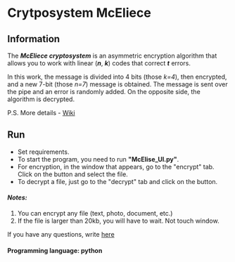 # Сrytposystem McEliece

## Information

The ***McEliece cryptosystem*** is an asymmetric encryption algorithm that allows you to work with linear (***n***, ***k***) codes that correct ***t*** errors.

In this work, the message is divided into 4 bits (those *k=4*), then encrypted, and a new 7-bit (those *n=7*) message is obtained. The message is sent over the pipe and 
an error is randomly added. On the opposite side, the algorithm is decrypted. 

P.S. More details - [Wiki](https://en.wikipedia.org/wiki/McEliece_cryptosystem)

## Run

* Set requirements.
* To start the program, you need to run **"McElise_UI.py"**.
* For encryption, in the window that appears, go to the "encrypt" tab. Click on the button and select the file.
* To decrypt a file, just go to the "decrypt" tab and click on the button.

#### *Notes:* 

1. You can encrypt any file (text, photo, document, etc.)
2. If the file is larger than 20kb, you will have to wait. Not touch window.

If you have any questions, write [here](https://twitter.com/Aleksey_Grida)

#### Programming language: **python**
